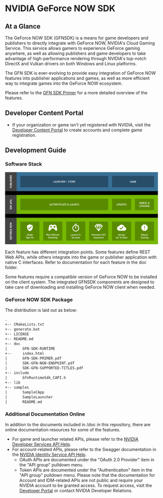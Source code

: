 # NVIDIA GeForce NOW SDK #

## At a Glance

The GeForce NOW SDK (GFNSDK) is a means for game developers and publishers to directly integrate with GeForce NOW, NVIDIA's Cloud Gaming Service. This service allows gamers to experience GeForce gaming anywhere, as well as allowing publishers and game developers to take advantage of high-performance rendering through NVIDIA's top-notch DirectX and Vulkan drivers on both Windows and Linux platforms. 

The GFN SDK is ever-evolving to provide easy integration of GeForce NOW features into publisher applications and games, as well as more efficient way to integrate games into the GeForce NOW ecosystem. 

Please refer to the [GFN SDK Primer](./doc/GFN-SDK-PRIMER.pdf) for a more detailed overview of the features.

## Developer Content Portal

* If your organization or game isn't yet registered with NVIDIA, visit the [Developer Content Portal](https://portal-developer.nvidia.com/) to create accounts and complete game registration.

## Development Guide

### Software Stack

![Software Stack](./doc/img/software_stack.png)

Each feature has different integration points. Some features define REST Web APIs, while others integrate into the game or publisher application with native C interfaces. Refer to documentation for each feature in the doc folder.

Some features require a compatible version of GeForce NOW to be installed on the client system. The integrated GFNSDK components are designed to take care of downloading and installing GeForce NOW client when needed.

### GeForce NOW SDK Package

The distribution is laid out as below:
```
.
+-- CMakeLists.txt
+-- generate.bat
+-- LICENSE
+-- README.md
+-- doc
|       GFN-SDK-RUNTIME
+--     index.html
|       GFN-SDK-PRIMER.pdf
|       SDK-GFN-NGN-ENDPOINT.pdf
|       SDK-GFN-SUPPORTED-TITLES.pdf
+-- include
|       GfnRuntimeSdk_CAPI.h
+-- lib
+-- samples
|       SampleCApp
|       SampleLauncher
|       README.md
```

### Additional Documentation Online

In addition to the documents included in /doc in this repository, there are online documentation resources for some of the features.

* For game and launcher related APIs, please refer to the [NVIDIA Developer Services API Help](https://portal-developer.nvidia.com/help/).
* For account-related APIs, please refer to the Swagger documentation in the [NVIDIA Identity Service API Help](https://devportal.nvgs.nvidia.com/docs/api-docs-proxy/docs/api/jarvis/help/docs).
   * OAuth APIs are documented under the "OAuth 2.0 Provider" item in the "API group" pulldown menu.
   * Token APIs are documented under the "Authentication" item in the "API group" pulldown menu. 
Please note that the documentation for Account and IDM-related APIs are not public and require your NVIDIA account to be granted access. To request access, visit the [Developer Portal](https://devportal.nvgs.nvidia.com) or contact NVIDIA Developer Relations.



